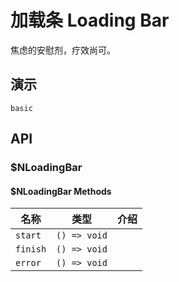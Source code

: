 # 加载条 Loading Bar 
焦虑的安慰剂，疗效尚可。
## 演示
```demo
basic
```
## API
### $NLoadingBar
#### $NLoadingBar Methods
|名称|类型|介绍|
|-|-|-|
|`start`|`() => void`||
|`finish`|`() => void`||
|`error`|`() => void`||